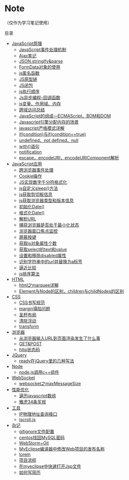 # Note

（仅作为学习笔记使用）

目录

- [JavaScript原理](#)
    - [JavaScript事件处理机制](JavaScript事件处理机制.md)
    - [Ajax笔记](Ajax笔记.md)
    - [JSON.stringify&parse](JSON.stringify&parse.md)
    - [FormData对象的使用](FormData对象的使用.md)
    - [js匿名函数](js匿名函数.md)
    - [JS原型链](JS原型链.md)
    - [JS闭包](JS闭包.md)
    - [js执行顺序](js执行顺序.md)
    - [Js异步编程–回调函数](Js异步编程–回调函数.md)
    - [js变量、作用域、内存](js变量、作用域、内存.md)
    - [跨域访问总结](跨域访问总结.md)
    - [JavaScript的组成—ECMAScript、BOM和DOM](JavaScript的组成—ECMAScript、BOM和DOM.md)
    - [Javascript引擎分配内存的场景](Javascript引擎分配内存的场景.md)
    - [javascript严格模式详解](javascript严格模式详解.md)
    - [if(condition)与if(condition==true)](if(condition)与if(condition==true).md)
    - [undefined、not defined、null](undefined、not%20defined、null.md)
    - [with()语句](with()语句.md)
    - [notification](notification.md)
    - [escape，encodeURI，encodeURIComponent解析](escape，encodeURI，encodeURIComponent解析.md)
- [JavaScript应用](#)
    - [跨浏览器事件处理](跨浏览器事件处理.md)
    - [Cookie操作](Cookie操作.md)
    - [JS实现数字千分符格式化](JS实现数字千分符格式化.md)
    - [js自定义sleep()方法](js自定义sleep()方法.md)
    - [js获取剪切板信息](js获取剪切板信息.md)
    - [js获取浏览器类型和版本信息](js获取浏览器类型和版本信息.md)
    - [初始化Date()](初始化Date().md)
    - [格式化Date()](格式化Date().md)
    - [解析URL](解析URL.md)
    - [捕获浏览器是否处于最小化状态](捕获浏览器是否处于最小化状态.md)
    - [浏览器窗口焦点监控](浏览器窗口焦点监控.md)
    - [屏蔽按键](网页端屏蔽按键.md)
    - [获取js对象属性个数](获取js对象属性个数.md)
    - [获取select的text和value](获取select的text和value.md)
    - [设置和移除disabled属性](设置和移除disabled属性.md)
    - [识别字符串中的url并替换为a标签](识别字符串中的url并替换为a标签.md)
    - [逼近比较](逼近比较.md)
    - [js排序算法](jsSort.js)
- [HTML](#)
    - [html之marquee详解](html之marquee详解.md)
    - [Element与Node的区别，children与childNodes的区别](Element与Node的区别，children与childNodes的区别.md)
- [CSS](#)
    - [CSS书写规范](CSS书写规范.md)
    - [margin塌陷问题](margin塌陷问题.md)
    - [圣杯布局](圣杯布局.html)
    - [清除浮动](清除浮动.md)
    - [transform](transform.md)
- [浏览器](#)
    - [从浏览器输入URL到页面渲染发生了什么事](从浏览器输入%20URL%20到页面渲染发生了什么事.md)
    - [GET&POST](GET&POST.md)
    - [http状态码](http状态码.md)
- [JQuery](#)
    - [ready在jQuery里的几种写法](ready在jQuery里的几种写法.md)
- [Node](#)
    - [node.js调用c++组件](node.js调用c++组件.md)
- [WebSocket](#)
    - [websocket之maxMessageSize](websocket之maxMessageSize.md)
- [性能优化](#)
    - [遍历javascript数组](遍历javascript数组.md)
    - [雅虎34条军规](雅虎34条军规.md)
- [工具](#)
    - [IP物理地址查询接口](IP物理地址查询接口.md)
    - [iscroll.js](iscroll.js)
- [杂记](#)
    - [gitignore文件配置](gitignore文件配置.md)
    - [centos找回MySQL密码](centos找回MySQL密码.md)
    - [WebStorm+Git](WebStorm+Git.md)
    - [MyEclipse编译器中修改Web项目的发布名称](MyEclipse编译器中修改Web项目的发布名称.md)
    - [lorem](lorem.md)
    - [项目流程](项目流程.png)
    - [在myeclipse中快速打开Jsp文件](在myeclipse中快速打开Jsp文件.md)
    - [如何写简历](如何写简历.md)